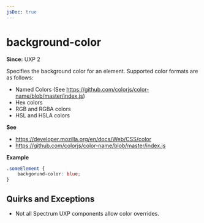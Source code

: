 ```yaml
---
jsDoc: true
---
```

# background-color

**Since:** UXP 2

Specifies the background color for an element. Supported color formats are as follows:

* Named Colors (See https://github.com/colorjs/color-name/blob/master/index.js)
* Hex colors
* RGB and RGBA colors
* HSL and HSLA colors

**See**

- https://developer.mozilla.org/en/docs/Web/CSS/color
- https://github.com/colorjs/color-name/blob/master/index.js

**Example**

```css
.someElement {
    backgorund-color: blue;
}
```

## Quirks and Exceptions

* Not all Spectrum UXP components allow color overrides.